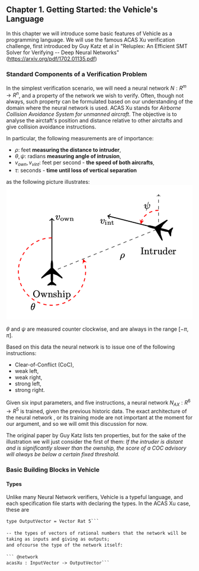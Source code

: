 ## Chapter 1. Getting Started: the Vehicle's Language

In this chapter we will introduce some basic features of Vehicle as a programming language. We will use the famous ACAS Xu verification challenge,
first introduced by Guy Katz et al in "Reluplex: An Efficient SMT Solver for Verifying -- Deep Neural Networks" (<https://arxiv.org/pdf/1702.01135.pdf>)


### Standard Components of a Verification Problem

In the simplest verification scenario, we will need  a neural network $N : R^m \rightarrow R^n$, and a property of the network we wish to verify. Often, though not always, such property can be formulated based on our understanding of the domain where the neural network is used.
ACAS Xu stands for *Airborne Collision Avoidance System for unmanned  aircraft*. The objective is to analyse the airctaft's position and distance relative to other airctafts and give collision avoidance instructions.

In particular, the following measurements are of importance:
- $\rho$: feet **measuring the distance to intruder**,
- $\theta, \psi$: radians **measuring angle of intrusion**,
- $v_{own}, v_{vint}$: feet per second - **the speed of both aircrafts**,
- $\tau$: seconds - **time until loss of vertical separation**  

as the following picture illustrates: 
![ACAS Xu](acas_xu.png)

$\theta$ and $\psi$ are measured counter clockwise, and are always in the range $[−\pi, \pi]$.

Based on this data the neural network is to issue one of the following instructions: 
- Clear-of-Conflict (CoC), 
- weak left, 
- weak right, 
- strong left, 
- strong right.

Given six input parameters, and five instructions, a neural network $N_{AX} : R^6 \rightarrow R^5$ is trained, given the previous historic data. The exact architecture of the neural network , or its training mode are not important at the moment for our argument, and so we will omit this discussion for now. 

The original paper by Guy Katz lists ten properties, but for the sake of the illustration we will just consider the first of them:
*If the intruder is distant and is significantly slower than the ownship, the score of a COC advisory will always be below a certain fixed
threshold.*

### Basic Building Blocks in Vehicle 

#### Types

Unlike many Neural Network verifiers, Vehicle is a typeful language, and each specification file starts with declaring the types.
In the ACAS Xu case, these are

``` type InputVector = Vector Rat 6 
type OutputVector = Vector Rat 5```

-- the types of vectors of rational numbers that the network will be taking as inputs and giving as outputs;
and ofcourse the type of the network itself:

``` @network
acasXu : InputVector -> OutputVector```



